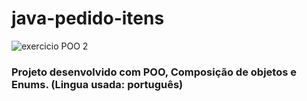 # java-pedido-itens

![exercicio POO 2](https://user-images.githubusercontent.com/91238997/165872563-247033c5-3e3c-47f9-b2aa-43c26f9cf23f.png)

### Projeto desenvolvido com POO, Composição de objetos e Enums. (Lingua usada: português)
